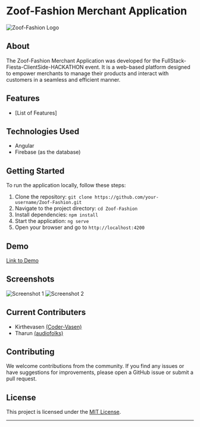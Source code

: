 # Zoof-Fashion Merchant Application

![Zoof-Fashion Logo](path-to-your-logo.png)

## About

The Zoof-Fashion Merchant Application was developed for the FullStack-Fiesta-ClientSide-HACKATHON event. It is a web-based platform designed to empower merchants to manage their products and interact with customers in a seamless and efficient manner.

## Features

- [List of Features]

## Technologies Used

- Angular
- Firebase (as the database)

## Getting Started

To run the application locally, follow these steps:

1. Clone the repository: `git clone https://github.com/your-username/Zoof-Fashion.git`
2. Navigate to the project directory: `cd Zoof-Fashion`
3. Install dependencies: `npm install`
4. Start the application: `ng serve`
5. Open your browser and go to `http://localhost:4200`

## Demo

[Link to Demo](demo-url)

## Screenshots

![Screenshot 1](path-to-screenshot1.png)
![Screenshot 2](path-to-screenshot2.png)

## Current Contributers

- Kirthevasen [(Coder-Vasen)](https://github.com/Coder-Vasen)
- Tharun [(audiofolks)](https://github.com/audiofolks)

## Contributing

We welcome contributions from the community. If you find any issues or have suggestions for improvements, please open a GitHub issue or submit a pull request.

## License

This project is licensed under the [MIT License](LICENSE).

---

